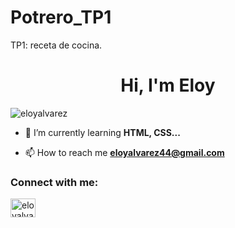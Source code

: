 # Potrero_TP1
TP1: receta de cocina.
<h1 align="center">Hi, I'm Eloy</h1>
<p align="left"> <img src="https://komarev.com/ghpvc/?username=eloyalvarez&label=Profile%20views&color=0e75b6&style=flat" alt="eloyalvarez" /> </p>

- 🌱 I’m currently learning **HTML, CSS...**

- 📫 How to reach me **eloyalvarez44@gmail.com**

<h3 align="left">Connect with me:</h3>
<p align="left">
<a href="https://twitter.com/eloyalvarez" target="blank"><img align="center" src="https://raw.githubusercontent.com/rahuldkjain/github-profile-readme-generator/master/src/images/icons/Social/twitter.svg" alt="eloyalvarez" height="30" width="40" /></a>
</p>
